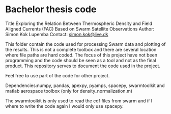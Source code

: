 # Bachelor thesis code

Title:Exploring the Relation Between Thermospheric
Density and Field Aligned Currents (FAC) Based
on Swarm Satellite Observations
Author: Simon Kok Lupemba
Contact: simon.kok@live.dk

This folder contain the code used for processing Swarm data and plotting of the
results. This is not a complete toolbox and there are several location where
file paths are hard coded. The focus of this project have not been programming
and the code should be seen as a tool and not as the final product.
This repository serves to document the code used in the project.

Feel free to use part of the code for other project.

Dependencies:numpy, pandas, apexpy, pyamps, spacepy, swarmtoolkit and
matlab aerospace toolbox (only for density_normalization.m)

The swarmtoolkit is only used to read the cdf files from swarm and if I where
to write the code again I would only use spacepy.
